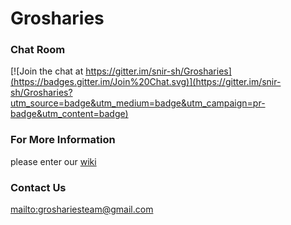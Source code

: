 # Grosharies

### Chat Room
[![Join the chat at https://gitter.im/snir-sh/Grosharies](https://badges.gitter.im/Join%20Chat.svg)](https://gitter.im/snir-sh/Grosharies?utm_source=badge&utm_medium=badge&utm_campaign=pr-badge&utm_content=badge)

### For More Information
please enter our [wiki](https://github.com/snir-sh/Grosharies/wiki)

### Contact Us
<mailto:groshariesteam@gmail.com>
